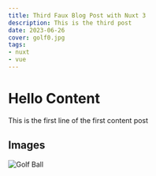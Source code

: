 ```yaml
---
title: Third Faux Blog Post with Nuxt 3
description: This is the third post
date: 2023-06-26
cover: golf0.jpg
tags:
- nuxt
- vue
---
```


# Hello Content

This is  the first line of the first content post 


## Images

![Golf Ball](/images/blog/golf1.jpg)

